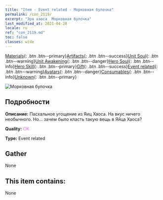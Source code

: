 ```yaml
---
title: "Item - Event related - Морковная булочка"
permalink: /con_2119/
excerpt: "Эра хаоса  Морковная булочка"
last_modified_at: 2021-04-28
locale: ru
ref: "con_2119.md"
toc: false
classes: wide
---
```

 [Materials](/ItemsRU/){: .btn .btn--primary}[Artifacts](/ItemsRU/Artifacts/){: .btn .btn--success}[Unit Soul](/ItemsRU/UnitSoul/){: .btn .btn--warning}[Unit Awakening](/ItemsRU/UnitAwakening/){: .btn .btn--danger}[Hero Soul](/ItemsRU/HeroSoul/){: .btn .btn--info}[Hero Skill](/ItemsRU/HeroSkill/){: .btn .btn--primary}[Gift](/ItemsRU/Gift/){: .btn .btn--success}[Event related](/ItemsRU/Events/){: .btn .btn--warning}[Avatars](/ItemsRU/Avatars/){: .btn .btn--danger}[Consumables](/ItemsRU/Consumables/){: .btn .btn--info}[Unknown](/ItemsRU/Unknown/){: .btn .btn--primary}

 ![Морковная булочка](/images/t/i_690020.png)

## Подробности
 **Описание:** Пасхальное угощение из Яиц Хаоса. На вкус ничего необычного. Но... зачем было класть такую вещь в Яйца Хаоса?

 **Quality:** <span style="color: #DA70D6">OK</span>

 **Type:** Event related

## Gather

  None

## This item contains:

  None

